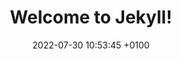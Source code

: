---
layout: shopsingle2
title:  "Welcome to Jekyll!"
date:   2022-07-30 10:53:45 +0100
permalink: /shopsingle/
categories: blog
---